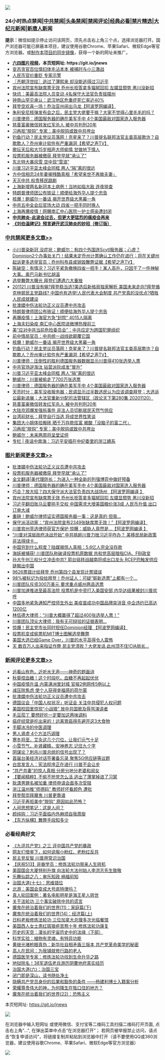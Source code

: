 ![](https://raw.githubusercontent.com/fqnews/bnews/master/64photo/fqnews-qr.jpg)

<div id="tt">
<h3>24小时热点禁闻|<a href="#%E4%B8%AD%E5%85%B1%E7%A6%81%E9%97%BB%E6%9B%B4%E5%A4%9A%E6%96%87%E7%AB%A0">中共禁闻</a>|<a href="#%E5%9B%BE%E7%89%87%E6%96%B0%E9%97%BB%E6%9B%B4%E5%A4%9A%E6%96%87%E7%AB%A0">头条禁闻</a>|<a href="#%E6%96%B0%E9%97%BB%E8%AF%84%E8%AE%BA%E6%9B%B4%E5%A4%9A%E6%96%87%E7%AB%A0">禁闻评论|<a href="#%E5%BF%85%E7%9C%8B%E7%BB%8F%E5%85%B8%E5%A5%BD%E6%96%87">经典必看|<a href="/video.md#%E7%A6%81%E7%89%87%E7%B2%BE%E9%80%89">禁片精选</a>|<a href="https://github.com/fqnews/djy/blob/master/gb/nf1351518.md#1">大纪元新闻</a>|<a href="https://github.com/fqnews/ntdtv/blob/master/gb/prog204.md#1">新唐人新闻</a></h3>
<div><b>提示：</b>微信如提示停止访问该网页，须先点击右上角三个点，选择浏览器打开。国产浏览器可能已屏蔽本项目，建议使用谷歌Chrome、苹果Safari、微软Edge等官方浏览器。或<a href="https://github.com/fqnews/bnews/blob/master/%E5%88%B6%E4%BD%9Cgit%E7%A6%81%E9%97%BB%E9%95%9C%E5%83%8F.md">制作本项目的同步镜像</a>，获得一个新的网址来推广。</div>
<ul>
<li><b><a href="http://d1.bdrive.tk/64.mp4" target="_blank">六四图片视频</a>，本页短网址: https://git.io/jnews</b></li>
<li><a href="/cnnews/20201121/1434372.md">变态贪官百位情妇体毛沾本本 被捕时与小三激战</a></li>
<li><a href="/finance/20201121/1434412.md">人民币官价重贬 专家示警</a></li>
<li><a href="/ssgc/20201121/1434447.md">〖兲朝浮世绘〗逃过了薄熙来 却没能逃得过习近平</a></li>
<li><a href="/topimagenews/20201121/1434367.md">宾州法院宣布缺席票无效 乔州长拒答拿多猫腻回扣 左媒显颓势 黑川没新招</a></li>
<li><a href="/comments/20201121/1434482.md">快讯：美最高法院人员变动 4名保守大法官负责摇摆州</a></li>
<li><a href="/cbnews/20201120/1434237.md">钟南山罕见承认：武汉地区危重症死亡率近40%</a></li>
<li><a href="/cnnews/20201121/1434677.md">拜登空欢喜一场！乔治亚州闹出乌龙【阿波罗网编译】</a></li>
<li><a href="/bannedvideo/20201120/1434289.md">朱利安尼核弹发布会之后，民主党大佬要干嘛？大家不觉得心里毛毛的吗？</a></li>
<li><a href="/topimagenews/20201121/1434652.md">川普律师：德国服务器的确在美军手中 4个美国最敌对国家连入服务器</a></li>
<li><a href="/cbnews/20201121/1434559.md">慈善富豪微信转发红军杀人 被中共判刑20年</a></li>
<li><a href="/cbnews/20201121/1434458.md">习再拒“脱钩” 专家：美中脱钩或致中共垮台</a></li>
<li><a href="/cbnews/20201121/1434680.md">钓鱼行动？民主党议员落网！克星来了？川普提名联邦法官主查高层欺诈？自欺欺人？乔州审计软件有严重漏洞【希望之声TV】</a></li>
<li><a href="/yule/20201121/1434748.md">歌坛天后和大15岁相声大师偷情 甘做地下情人</a></li>
<li><a href="/topimagenews/20201121/1434715.md">投票机服务器被缴获 拜登早就“承认了”</a></li>
<li><a href="/cnnews/20201120/1434270.md">东北特大暴风雪 空中现“雪浪”</a></li>
<li><a href="/cbnews/20201121/1434668.md">川普习近平亚太峰会同框 两人“隔”离的很远</a></li>
<li><a href="/yule/20201121/1434444.md">方中信相恋24年妻揭残酷真相「希望来世不再做夫妻」</a></li>
<li><a href="/bannedvideo/20201121/1434455.md">天灭中共  权贵移民路断</a></li>
<li><a href="/cbnews/20201121/1434434.md">上海新增两名新冠本土病例！当地如临大敌 连夜排查</a></li>
<li><a href="/cbnews/20201121/1434744.md">特朗普律师团公布铁证！顺便给海外华人提个忠告</a></li>
<li><a href="/cbnews/20201121/1434706.md">核爆！鲍威尔一番话 揭开世界级大黑幕一角</a></li>
<li><a href="/cnnews/20201121/1434428.md">中共五中全会后官场大动 四省一把手同时换人</a></li>
<li><a href="/cnnews/20201121/1434450.md">上海再爆疫情！网曝南汇中心医院一护士感染遭封闭</a></li>
<li><b><a href="/comments/20200211/1275071.md" target="_blank">中共肺炎-此波会过去，但更大更猛烈的瘟疫会再来</a></b></li>
<li><b><a href="/comments/20200207/1272816.md" target="_blank">《刘伯温碑记》预言避开武汉肺炎的妙招（修订版）</a></b></li>
</ul>
</div>

<div class="catlist">
<h3><a href="/cbnews/" target="_blank">中共禁闻</a><span><a href="/cbnews/" target="_blank" rel="nofollow">更多文章>></a></span></h3>
<ul>
<li><a href="/cbnews/20201121/1434805.md" target="_blank">小川普染新冠 没症状；鲍威尔：有四个外国连Scytl服务器；心虚？Dominion2个办事处关门！结果未定乔州计票确认工作仍在进行；将在关键州起诉更多选举官员；乔州科布县或销毁舞弊证据【希望之声TV】</a></li>
<li><a href="/cbnews/20201121/1434803.md" target="_blank">陈破空：有情况？习近平紧急撤换四省一把手！某人高升，只因干了一件神秘大事。奥巴马新书忆胡温</a></li>
<li><a href="/cbnews/20201121/1434786.md" target="_blank">选举舞弊大曝光 拜登们遭遇六大重挫</a></li>
<li><a href="/cbnews/20201121/1434791.md" target="_blank">201121 川普没有输?拜登稳当选?美选后新格局独家解析 美国未来走向?拜登循克林顿民主党路线? 中国也有选举!人民代表大会制度 共产党真的没优点?牺牲人民成就建设</a></li>
<li><a href="/comments/20201121/1434789.md" target="_blank">批澳媒中伤法轮功正义议员遭中共攻击</a></li>
<li><a href="/cbnews/20201121/1434744.md" target="_blank">特朗普律师团公布铁证！顺便给海外华人提个忠告</a></li>
<li><a href="/cbnews/20201121/1434760.md" target="_blank">再爆疫情！上海官方急“封院” 4015人隔离</a></li>
<li><a href="/cbnews/20201121/1434759.md" target="_blank">上海夫妇染疫 南汇中心医院进微博热搜前三</a></li>
<li><a href="/cbnews/20201121/1434747.md" target="_blank">美“应对中共当前危险委员会”：中共应定为跨国犯罪组织</a></li>
<li><a href="/cbnews/20201121/1434717.md" target="_blank">前中情局官员：中共统一战线欲颠覆它国</a></li>
<li><a href="/cbnews/20201121/1434706.md" target="_blank">核爆！鲍威尔一番话 揭开世界级大黑幕一角</a></li>
<li><a href="/cbnews/20201121/1434680.md" target="_blank">钓鱼行动？民主党议员落网！克星来了？川普提名联邦法官主查高层欺诈？自欺欺人？乔州审计软件有严重漏洞【希望之声TV】</a></li>
<li><a href="/cbnews/20201121/1434674.md" target="_blank">川普律师：压倒性的胜利德国服务器数据显示川普得410张选举人票</a></li>
<li><a href="/cbnews/20201121/1434673.md" target="_blank">中共官场逆淘汰 钻营派阮成发“冒升”</a></li>
<li><a href="/cbnews/20201121/1434668.md" target="_blank">川普习近平亚太峰会同框 两人“隔”离的很远</a></li>
<li><a href="/cbnews/20201121/1434667.md" target="_blank">鲍威尔：川普被偷走了700万张选票</a></li>
<li><a href="/topimagenews/20201121/1434652.md" target="_blank">川普律师：德国服务器的确在美军手中 4个美国最敌对国家连入服务器</a></li>
<li><a href="/cbnews/20201121/1434591.md" target="_blank">天亮时分：美军没收服务器；民调显示过半数选民认为应该调查拜登；大选诉讼最新进展；大法官重新分配司法管辖区（政论天下第280集 20201120）</a></li>
<li><a href="/cbnews/20201121/1434559.md" target="_blank">慈善富豪微信转发红军杀人 被中共判刑20年</a></li>
<li><a href="/cbnews/20201121/1434558.md" target="_blank">大陆京郊爆发强拆事件 非法人员切断居民天然气供应</a></li>
<li><a href="/cbnews/20201121/1434384.md" target="_blank">台湾前财长：拜登自行当选 将成世界性笑谈</a></li>
<li><a href="/cbnews/20201121/1434469.md" target="_blank">集团大小姐体验搬砖 晒千万存款炫富 被酸「没脑子的富二代」</a></li>
<li><a href="/cbnews/20201121/1434458.md" target="_blank">习再拒“脱钩” 专家：美中脱钩或致中共垮台</a></li>
<li><a href="/cbnews/20201121/1434448.md" target="_blank">鲍威尔：未来两周将呈堂证供</a></li>
<li><a href="/cbnews/20201121/1434445.md" target="_blank">专栏 | 夜话中南海：习近平安插在中纪委里的浙江嫡系</a></li>

</ul>
</div>
<div class="catlist">
<h3><a href="/topimagenews/" target="_blank">图片新闻</a><span><a href="/topimagenews/" target="_blank" rel="nofollow">更多文章>></a></span></h3>
<ul>
<li><a href="/comments/20201121/1434789.md" target="_blank">批澳媒中伤法轮功正义议员遭中共攻击</a></li>
<li><a href="/topimagenews/20201121/1434715.md" target="_blank">投票机服务器被缴获 拜登早就“承认了”</a></li>
<li><a href="/topimagenews/20201121/1434709.md" target="_blank">全文翻译|美代理防长：为进入一种全新的列强博弈中做好预备</a></li>
<li><a href="/topimagenews/20201121/1434652.md" target="_blank">川普律师：德国服务器的确在美军手中 4个美国最敌对国家连入服务器</a></li>
<li><a href="/topimagenews/20201121/1434630.md" target="_blank">巧合？放大招？四大保守派大法官负责四大战场州 【阿波罗网编译 】</a></li>
<li><a href="/topimagenews/20201121/1434367.md" target="_blank">宾州法院宣布缺席票无效 乔州长拒答拿多猫腻回扣 左媒显颓势 黑川没新招</a></li>
<li><a href="/topimagenews/20201120/1434185.md" target="_blank">习近平翻旧账马云要拱手交权 中国需求大增美国粮价涨3成 人民币升值 出口订单大减</a></li>
<li><a href="/topimagenews/20201120/1434024.md" target="_blank">重磅！鲍威尔律师证实德国服务器一事：这是真的 但我…</a></li>
<li><a href="/topimagenews/20201120/1433984.md" target="_blank">保守派活动家：“宾州法院宣布2349张缺席票无效！”【阿波罗网编译】</a></li>
<li><a href="/topimagenews/20201120/1433938.md" target="_blank">川普宾州竞选律师获官方保护 惊曝：威胁人竟然是&#8230;【阿波罗网编译 】</a></li>
<li><a href="/topimagenews/20201120/1433793.md" target="_blank">“川普对深层政府决战开始” 中共挑衅川普力挫习近平咋办？ 美移民局新政策非法得绿卡&#8230;</a></li>
<li><a href="/topimagenews/20201120/1433756.md" target="_blank">中国穷到什么程度？陆媒揭惊人真相：5.6亿人完全没存款</a></li>
<li><a href="/topimagenews/20201120/1433744.md" target="_blank">海妖被捕获! 川普团队称破译投票机原数据 共和党高层暗指CIA、FBI政变</a></li>
<li><a href="/topimagenews/20201119/1433575.md" target="_blank">孙大午创三权分立冲击中共? 郭台铭转战越南将成出口龙头 RCEP恐触发供应链搬出中国</a></li>
<li><a href="/topimagenews/20201119/1433403.md" target="_blank">9626票错计给拜登 乔州第四个县发现计票错误</a></li>
<li><a href="/topimagenews/20201119/1433381.md" target="_blank">98%被标记为投给拜登！乔州证人：可疑“崭新选票”上都有一个&#8230;</a></li>
<li><a href="/topimagenews/20201119/1433282.md" target="_blank">川普团队斥资300万美元 要求重点威州两县选票</a></li>
<li><a href="/topimagenews/20201119/1433221.md" target="_blank">川普加速推进至最高法院 投票机是中资打入美国安部 内华达结果被封川普欢呼</a></li>
<li><a href="/topimagenews/20201118/1433020.md" target="_blank">中国多地紧急通知严控师生外出 美疫苗成功中国品牌突消音 中企违约已高达1200亿</a></li>
<li><a href="/topimagenews/20201118/1432954.md" target="_blank">林伍德大律师：“川普大概赢得了超过400张选举人票！”</a></li>
<li><a href="/topimagenews/20201118/1432930.md" target="_blank">川普团队顶尖大律师：我有无可辩驳的证据表明&#8230;</a></li>
<li><a href="/topimagenews/20201118/1432863.md" target="_blank">惊爆！民主党市长同时担任Dominion经理 【阿波罗网编译】</a></li>
<li><a href="/topimagenews/20201118/1432797.md" target="_blank">投票机变成偷票机MIT博士图解选举舞弊</a></li>
<li><a href="/topimagenews/20201118/1432762.md" target="_blank">美国大选已经Game Over，川普的水平高得令人震怖</a></li>
<li><a href="/topimagenews/20201118/1432628.md" target="_blank">天 数百万人出来指证作弊 民主党溃败？大佬发话 此州顶不住!CIA局长&#8230;</a></li>

</ul>
</div>
<div class="catlist">
<h3><a href="/comments/" target="_blank">新闻评论</a><span><a href="/comments/" target="_blank" rel="nofollow">更多文章>></a></span></h3>
<ul>
<li><a href="/comments/20201121/1434848.md" target="_blank">远看山有色，近听水无声——神奇的题画诗</a></li>
<li><a href="/comments/20201121/1434829.md" target="_blank">秋葵控血糖！这个时段吃，血糖不再起起伏伏</a></li>
<li><a href="/comments/20201121/1434807.md" target="_blank">中国疫情升温 内蒙满洲里封城 官报2例网传5例以上</a></li>
<li><a href="/comments/20201121/1434804.md" target="_blank">减压除焦虑 使个人获得幸福感的荷尔蒙</a></li>
<li><a href="/comments/20201121/1434789.md" target="_blank">批澳媒中伤法轮功正义议员遭中共攻击</a></li>
<li><a href="/comments/20201121/1434768.md" target="_blank">德国议会「中国人权状况」听证会 关注中共侵犯人权问题</a></li>
<li><a href="/comments/20201121/1434743.md" target="_blank">美国校园里惊现“小战狼” 放中共国歌及辱骂演讲者</a></li>
<li><a href="/comments/20201121/1434742.md" target="_blank">毛豆茄丁 要想好吃一定要加这两味调料</a></li>
<li><a href="/comments/20201121/1434733.md" target="_blank">癌症经常是吃出来的！远离胃癌得先避开这3大食物</a></li>
<li><a href="/comments/20201121/1434732.md" target="_blank">手脚冰冷的中医调理</a></li>
<li><a href="/comments/20201121/1434731.md" target="_blank">男人肾虚 4个方法巧调理</a></li>
<li><a href="/comments/20201121/1434730.md" target="_blank">寒冬将至，艾灸这几个穴位，让我们元气十足</a></li>
<li><a href="/comments/20201121/1434729.md" target="_blank">小雪节气，补肾藏精，安神养志 记住九个字</a></li>
<li><a href="/comments/20201121/1434722.md" target="_blank">阴谋论？刺杀川普总统的信号出现了？</a></li>
<li><a href="/comments/20201121/1434714.md" target="_blank">首届台美经济对话签署备忘录 聚焦5G供应链等议题</a></li>
<li><a href="/comments/20201121/1434708.md" target="_blank">白宫发言人：宪法程序正在进行 川普不会让步</a></li>
<li><a href="/comments/20201121/1434700.md" target="_blank">“共产共妻”的惊人真相 分房分地分老婆和闺女</a></li>
<li><a href="/comments/20201121/1434675.md" target="_blank">【要闻精粹】不偷不抢党怎么活 逃出了薄掌掉进了习窝</a></li>
<li><a href="/comments/20201121/1434670.md" target="_blank">耿潇男罪名被加重 律师申请会面多次受阻</a></li>
<li><a href="/comments/20201121/1434666.md" target="_blank">浙江温州推“师德码” 教师好坏看颜色 遭批</a></li>
<li><a href="/comments/20201121/1434660.md" target="_blank">拜登帮崇拜魔鬼 川普更靠谱</a></li>
<li><a href="/comments/20201121/1434646.md" target="_blank">习近平再拒美中“脱钩” 原因如此恐怖？</a></li>
<li><a href="/comments/20201121/1434638.md" target="_blank">人间思想笔记：这是人间？</a></li>
<li><a href="/comments/20201121/1434637.md" target="_blank">颜纯钩：习近平面临内外麻烦自我周旋</a></li>
<li><a href="/comments/20201121/1434629.md" target="_blank">【东方纵横】舞弊手段知多少</a></li>

</ul>
</div>

<div class="catlist">
<h3>必看经典好文</h3>
<ul>
<li><a href="/bookonline/20131116/201054.md" target="_blank">《九评共产党》之三 评中国共产党的暴政</a></li>
<li><a href="/comments/20200712/1359630.md" target="_blank">网友们借鉴下，如何说服小粉红、老粉红反共</a></li>
<li><a href="/comments/20200621/1348236.md" target="_blank">民主党反智 川普用常识治国</a></li>
<li><a href="/cbnews/20200518/1330564.md" target="_blank">【庆祝513】非裔学员：修炼法轮功带来人生转机</a></li>
<li><a href="/comments/20200516/1329276.md" target="_blank">美国国会大厦特别升旗 向法轮大法创始人李洪志先生致敬</a></li>
<li><a href="/tculture/20170717/792953.md" target="_blank">乐舞仙踪之八：审乐知政 祸福前知</a></li>
<li><a href="/comments/20201110/1428674.md" target="_blank">治国大道(十七)：思维错位</a></li>
<li><a href="/comments/20200712/1359488.md" target="_blank">北游：美国会变成大号底特律吗？</a></li>
<li><a href="/comments/20200523/1332915.md" target="_blank">真人轮回案例：著名电影明星是海王星人转世</a></li>
<li><a href="/cbnews/20200703/1354907.md" target="_blank">关于法轮功 三个事实破除中共的谎言</a></li>
<li><a href="/topimagenews/20180530/950691.md" target="_blank">魔鬼在统治着我们的世界(11)：家庭篇(下)</a></li>
<li><a href="/topimagenews/20180605/953415.md" target="_blank">魔鬼在统治着我们的世界(14)：经济篇(上)</a></li>
<li><a href="/comments/20200531/1337359.md" target="_blank">日料老板修炼法轮功 三位加拿大总理多次光临餐馆</a></li>
<li><a href="/comments/20190126/1070164.md" target="_blank">美国西人女士患红斑狼疮苦熬十年 修炼法轮功康复</a></li>
<li><a href="/tculture/20121025/73066.md" target="_blank">历史的天空：漫长的宇宙历史中的法缘（下部）</a></li>
<li><a href="/comments/20200605/783205.md" target="_blank">科学实验：植物有灵魂，有特异功能</a></li>
<li><a href="/lifebaike/20180921/1001174.md" target="_blank">黄继光堵枪眼真伪：新华社自相矛盾三版本 共产党革命美学的秘密</a></li>
<li><a href="/tculture/20121023/72121.md" target="_blank">高人在民间：为我铺就修行路的老人</a></li>
<li><a href="/comments/20200607/783186.md" target="_blank">德国医学专家：修炼法轮功找到生命升华之路</a></li>
<li><a href="/cbnews/20200531/1337381.md" target="_blank">地狱除名！38军退伍老兵游历阴曹地府真实经历</a></li>
<li><a href="/cbnews/20180312/913459.md" target="_blank">治国大道(六)：治国三宝</a></li>
<li><a href="/tculture/20200803/1373949.md" target="_blank">闭门即是深山，读书随处净土</a></li>
<li><a href="/comments/20201010/1411228.md" target="_blank">隐瞒共产党员身份的后果和豁免的条件 ——杨建利博士入籍案分析</a></li>
<li><a href="/comments/20200618/1346830.md" target="_blank">荣耀尊贵伟大的神，为何降生在牲口住的地方？</a></li>
<li><a href="/comments/20180804/981524.md" target="_blank">魔鬼在统治着我们的世界(22)：恐怖主义</a></li>

</ul>
</div>

本页短网址: https://git.io/jnews

![](https://raw.githubusercontent.com/fqnews/bnews/master/64photo/fqnews-qr.jpg)

在浏览器中输入短网址 或使用微信、支付宝等二维码工具扫描二维码打开页面, 点击右上角"...", 在弹出菜单中点击“在浏览器打开”； 若网页被举报禁止访问，请点击“恢复申请访问”，将链接复制并粘贴到浏览器中打开（请不要使用QQ或360浏览器，建议使用谷歌Chrome、苹果Safari、微软Edge等官方浏览器）

![](https://raw.githubusercontent.com/fqnews/bnews/master/64photo/wx.jpg)